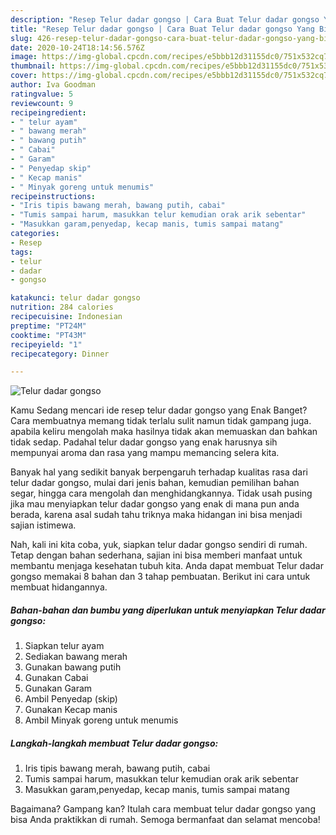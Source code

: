 ```yaml
---
description: "Resep Telur dadar gongso | Cara Buat Telur dadar gongso Yang Bisa Manjain Lidah"
title: "Resep Telur dadar gongso | Cara Buat Telur dadar gongso Yang Bisa Manjain Lidah"
slug: 426-resep-telur-dadar-gongso-cara-buat-telur-dadar-gongso-yang-bisa-manjain-lidah
date: 2020-10-24T18:14:56.576Z
image: https://img-global.cpcdn.com/recipes/e5bbb12d31155dc0/751x532cq70/telur-dadar-gongso-foto-resep-utama.jpg
thumbnail: https://img-global.cpcdn.com/recipes/e5bbb12d31155dc0/751x532cq70/telur-dadar-gongso-foto-resep-utama.jpg
cover: https://img-global.cpcdn.com/recipes/e5bbb12d31155dc0/751x532cq70/telur-dadar-gongso-foto-resep-utama.jpg
author: Iva Goodman
ratingvalue: 5
reviewcount: 9
recipeingredient:
- " telur ayam"
- " bawang merah"
- " bawang putih"
- " Cabai"
- " Garam"
- " Penyedap skip"
- " Kecap manis"
- " Minyak goreng untuk menumis"
recipeinstructions:
- "Iris tipis bawang merah, bawang putih, cabai"
- "Tumis sampai harum, masukkan telur kemudian orak arik sebentar"
- "Masukkan garam,penyedap, kecap manis, tumis sampai matang"
categories:
- Resep
tags:
- telur
- dadar
- gongso

katakunci: telur dadar gongso 
nutrition: 284 calories
recipecuisine: Indonesian
preptime: "PT24M"
cooktime: "PT43M"
recipeyield: "1"
recipecategory: Dinner

---
```



![Telur dadar gongso](https://img-global.cpcdn.com/recipes/e5bbb12d31155dc0/751x532cq70/telur-dadar-gongso-foto-resep-utama.jpg)

Kamu Sedang mencari ide resep telur dadar gongso yang Enak Banget? Cara membuatnya memang tidak terlalu sulit namun tidak gampang juga. apabila keliru mengolah maka hasilnya tidak akan memuaskan dan bahkan tidak sedap. Padahal telur dadar gongso yang enak harusnya sih mempunyai aroma dan rasa yang mampu memancing selera kita.

Banyak hal yang sedikit banyak berpengaruh terhadap kualitas rasa dari telur dadar gongso, mulai dari jenis bahan, kemudian pemilihan bahan segar, hingga cara mengolah dan menghidangkannya. Tidak usah pusing jika mau menyiapkan telur dadar gongso yang enak di mana pun anda berada, karena asal sudah tahu triknya maka hidangan ini bisa menjadi sajian istimewa.




Nah, kali ini kita coba, yuk, siapkan telur dadar gongso sendiri di rumah. Tetap dengan bahan sederhana, sajian ini bisa memberi manfaat untuk membantu menjaga kesehatan tubuh kita. Anda dapat membuat Telur dadar gongso memakai 8 bahan dan 3 tahap pembuatan. Berikut ini cara untuk membuat hidangannya.

<!--inarticleads1-->

##### Bahan-bahan dan bumbu yang diperlukan untuk menyiapkan Telur dadar gongso:

1. Siapkan  telur ayam
1. Sediakan  bawang merah
1. Gunakan  bawang putih
1. Gunakan  Cabai
1. Gunakan  Garam
1. Ambil  Penyedap (skip)
1. Gunakan  Kecap manis
1. Ambil  Minyak goreng untuk menumis




<!--inarticleads2-->

##### Langkah-langkah membuat Telur dadar gongso:

1. Iris tipis bawang merah, bawang putih, cabai
1. Tumis sampai harum, masukkan telur kemudian orak arik sebentar
1. Masukkan garam,penyedap, kecap manis, tumis sampai matang




Bagaimana? Gampang kan? Itulah cara membuat telur dadar gongso yang bisa Anda praktikkan di rumah. Semoga bermanfaat dan selamat mencoba!
